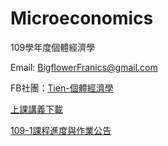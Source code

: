 # Microeconomics
109學年度個體經濟學

Email: BigflowerFranics@gmail.com

FB社團：[Tien-個體經濟學](https://www.facebook.com/groups/312193870007113/)


[上課講義下載](https://is.gd/seB2Ik)

[109-1課程進度與作業公告](https://colab.research.google.com/drive/1BZmPcgHwvRWywtOYHMP0aezC3vUQ4WJu)



